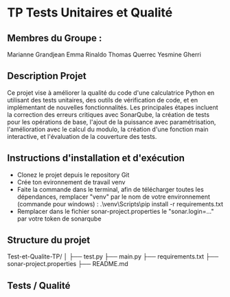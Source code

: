 # TP Tests Unitaires et Qualité

## Membres du Groupe :

Marianne Grandjean
Emma Rinaldo
Thomas Querrec
Yesmine Gherri

## Description Projet

Ce projet vise à améliorer la qualité du code d'une calculatrice Python en utilisant des tests unitaires, des outils de vérification de code, et en implémentant de nouvelles fonctionnalités. Les principales étapes incluent la correction des erreurs critiques avec SonarQube, la création de tests pour les opérations de base, l'ajout de la puissance avec paramétrisation, l'amélioration avec le calcul du modulo, la création d'une fonction main interactive, et l'évaluation de la couverture des tests.

## Instructions d'installation et d'exécution

- Clonez le projet depuis le repository Git
- Crée ton evironnement de travail venv
- Faite la commande dans le terminal, afin de télécharger toutes les dépendances, remplacer "venv"  par le nom de votre environnement (commande pour windows) : .\venv\Scripts\pip install -r requirements.txt
- Remplacer dans le fichier sonar-project.properties le "sonar.login=..." par votre token de sonarqube


## Structure du projet

Test-et-Qualite-TP/
│
├── test.py
├── main.py
├── requirements.txt
├── sonar-project.properties
├── README.md



## Tests / Qualité



